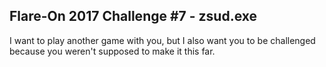 ## Flare-On 2017 Challenge #7 - zsud.exe

I want to play another game with you, but I also
want you to be challenged because you weren't 
supposed to make it this far.

